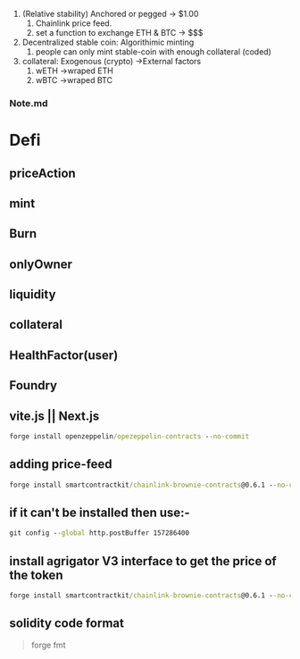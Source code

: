 
1. (Relative stability) Anchored or pegged -> $1.00
    1. Chainlink price feed.
    2. set a function to exchange ETH & BTC -> $$$
2. Decentralized stable coin: Algorithimic minting
    1. people can only mint stable-coin with enough collateral (coded)
3. collateral: Exogenous (crypto) ->External factors
    1. wETH ->wraped ETH
    2. wBTC ->wraped BTC

### Note.md
# Defi
## priceAction
## mint
## Burn
## onlyOwner
## liquidity
## collateral
## HealthFactor(user)

## Foundry
## vite.js || Next.js

```cmd
forge install openzeppelin/opezeppelin-contracts --no-commit
```

## adding price-feed
```cmd
forge install smartcontractkit/chainlink-brownie-contracts@0.6.1 --no-commit
```

## if it can't be installed then use:-
```cmd
git config --global http.postBuffer 157286400
```



## install agrigator V3 interface to get the price of the token
```cmd
forge install smartcontractkit/chainlink-brownie-contracts@0.6.1 --no-commit
```
## solidity code format
>forge fmt